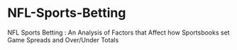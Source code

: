 # NFL-Sports-Betting
NFL Sports Betting : An Analysis of Factors that Affect how Sportsbooks set Game Spreads and Over/Under Totals
